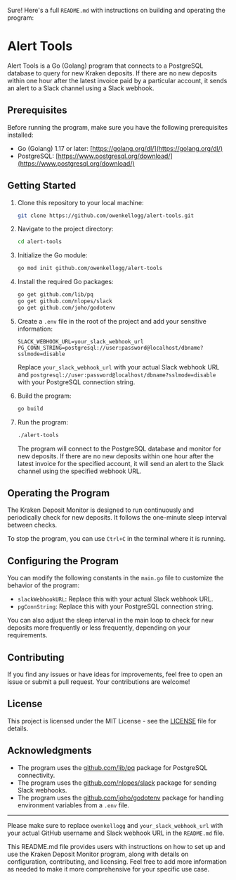 Sure! Here's a full `README.md` with instructions on building and operating the program:

# Alert Tools

Alert Tools is a Go (Golang) program that connects to a PostgreSQL database to query for new Kraken deposits. If there are no new deposits within one hour after the latest invoice paid by a particular account, it sends an alert to a Slack channel using a Slack webhook.

## Prerequisites

Before running the program, make sure you have the following prerequisites installed:

- Go (Golang) 1.17 or later: [https://golang.org/dl/](https://golang.org/dl/)
- PostgreSQL: [https://www.postgresql.org/download/](https://www.postgresql.org/download/)

## Getting Started

1. Clone this repository to your local machine:

   ```bash
   git clone https://github.com/owenkellogg/alert-tools.git
   ```

2. Navigate to the project directory:

   ```bash
   cd alert-tools
   ```

3. Initialize the Go module:

   ```bash
   go mod init github.com/owenkellogg/alert-tools
   ```

4. Install the required Go packages:

   ```bash
   go get github.com/lib/pq
   go get github.com/nlopes/slack
   go get github.com/joho/godotenv
   ```

5. Create a `.env` file in the root of the project and add your sensitive information:

   ```plaintext
   SLACK_WEBHOOK_URL=your_slack_webhook_url
   PG_CONN_STRING=postgresql://user:password@localhost/dbname?sslmode=disable
   ```

   Replace `your_slack_webhook_url` with your actual Slack webhook URL and `postgresql://user:password@localhost/dbname?sslmode=disable` with your PostgreSQL connection string.

6. Build the program:

   ```bash
   go build
   ```

7. Run the program:

   ```bash
   ./alert-tools
   ```

   The program will connect to the PostgreSQL database and monitor for new deposits. If there are no new deposits within one hour after the latest invoice for the specified account, it will send an alert to the Slack channel using the specified webhook URL.

## Operating the Program

The Kraken Deposit Monitor is designed to run continuously and periodically check for new deposits. It follows the one-minute sleep interval between checks.

To stop the program, you can use `Ctrl+C` in the terminal where it is running.

## Configuring the Program

You can modify the following constants in the `main.go` file to customize the behavior of the program:

- `slackWebhookURL`: Replace this with your actual Slack webhook URL.
- `pgConnString`: Replace this with your PostgreSQL connection string.

You can also adjust the sleep interval in the main loop to check for new deposits more frequently or less frequently, depending on your requirements.

## Contributing

If you find any issues or have ideas for improvements, feel free to open an issue or submit a pull request. Your contributions are welcome!

## License

This project is licensed under the MIT License - see the [LICENSE](LICENSE) file for details.

## Acknowledgments

- The program uses the [github.com/lib/pq](https://github.com/lib/pq) package for PostgreSQL connectivity.
- The program uses the [github.com/nlopes/slack](https://github.com/nlopes/slack) package for sending Slack webhooks.
- The program uses the [github.com/joho/godotenv](https://github.com/joho/godotenv) package for handling environment variables from a `.env` file.

---
Please make sure to replace `owenkellogg` and `your_slack_webhook_url` with your actual GitHub username and Slack webhook URL in the `README.md` file.

This README.md file provides users with instructions on how to set up and use the Kraken Deposit Monitor program, along with details on configuration, contributing, and licensing. Feel free to add more information as needed to make it more comprehensive for your specific use case.

